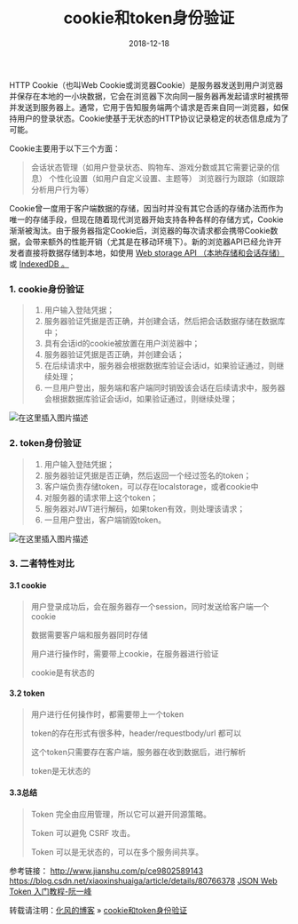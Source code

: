 ﻿---
layout: post
title: "cookie和token身份验证"
date: 2018-12-18
description: "cookie和token身份验证"
tag: JavaScript
---

HTTP Cookie（也叫Web Cookie或浏览器Cookie）是服务器发送到用户浏览器并保存在本地的一小块数据，它会在浏览器下次向同一服务器再发起请求时被携带并发送到服务器上。通常，它用于告知服务端两个请求是否来自同一浏览器，如保持用户的登录状态。Cookie使基于无状态的HTTP协议记录稳定的状态信息成为了可能。

Cookie主要用于以下三个方面：

> 会话状态管理（如用户登录状态、购物车、游戏分数或其它需要记录的信息） 
> 个性化设置（如用户自定义设置、主题等）
> 浏览器行为跟踪（如跟踪分析用户行为等）

Cookie曾一度用于客户端数据的存储，因当时并没有其它合适的存储办法而作为唯一的存储手段，但现在随着现代浏览器开始支持各种各样的存储方式，Cookie渐渐被淘汰。由于服务器指定Cookie后，浏览器的每次请求都会携带Cookie数据，会带来额外的性能开销（尤其是在移动环境下）。新的浏览器API已经允许开发者直接将数据存储到本地，如使用 [Web storage API （本地存储和会话存储）](https://developer.mozilla.org/zh-CN/docs/Web/API/Web_Storage_API)或 [IndexedDB 。](https://developer.mozilla.org/zh-CN/docs/Web/API/IndexedDB_API)

### 1. cookie身份验证

>  1. 用户输入登陆凭据； 
>  2. 服务器验证凭据是否正确，并创建会话，然后把会话数据存储在数据库中；
>  3. 具有会话id的cookie被放置在用户浏览器中；
>  4. 服务器验证凭据是否正确，并创建会话；
>  5. 在后续请求中，服务器会根据数据库验证会话id，如果验证通过，则继续处理； 
>  6. 一旦用户登出，服务端和客户端同时销毁该会话在后续请求中，服务器会根据数据库验证会话id，如果验证通过，则继续处理；


![在这里插入图片描述](https://img-blog.csdnimg.cn/20181218143040425.png?x-oss-process=image/watermark,type_ZmFuZ3poZW5naGVpdGk,shadow_10,text_aHR0cHM6Ly9ibG9nLmNzZG4ubmV0L2hhb2FpcWlhbg==,size_16,color_FFFFFF,t_70)

### 2. token身份验证

>  1. 用户输入登陆凭据； 
>  2. 服务器验证凭据是否正确，然后返回一个经过签名的token；  
>  3. 客户端负责存储token，可以存在localstorage，或者cookie中
>  4. 对服务器的请求带上这个token； 
>  5. 服务器对JWT进行解码，如果token有效，则处理该请求；
>  6. 一旦用户登出，客户端销毁token。

![在这里插入图片描述](https://img-blog.csdnimg.cn/2018121814305772.png?x-oss-process=image/watermark,type_ZmFuZ3poZW5naGVpdGk,shadow_10,text_aHR0cHM6Ly9ibG9nLmNzZG4ubmV0L2hhb2FpcWlhbg==,size_16,color_FFFFFF,t_70)

### 3. 二者特性对比
####  3.1 cookie

> 用户登录成功后，会在服务器存一个session，同时发送给客户端一个cookie
> 
> 数据需要客户端和服务器同时存储
> 
> 用户进行操作时，需要带上cookie，在服务器进行验证
> 
> cookie是有状态的

 

#### 3.2 token

> 用户进行任何操作时，都需要带上一个token
> 
> token的存在形式有很多种，header/requestbody/url 都可以
> 
> 这个token只需要存在客户端，服务器在收到数据后，进行解析
> 
> token是无状态的

#### 3.3总结

> Token 完全由应用管理，所以它可以避开同源策略。
> 
> Token 可以避免 CSRF 攻击。
> 
> Token 可以是无状态的，可以在多个服务间共享。


参考链接：
http://www.jianshu.com/p/ce9802589143
https://blog.csdn.net/xiaoxinshuaiga/article/details/80766378
[JSON Web Token 入门教程-阮一峰](http://www.ruanyifeng.com/blog/2018/07/json_web_token-tutorial.html)


转载请注明：[化风的博客](http://xinchanghao.github.io) » [cookie和token身份验证](/2018/12/cookie和token身份验证/)                   
